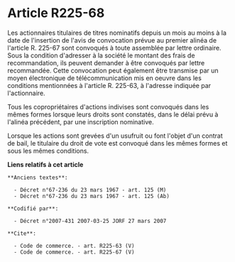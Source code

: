 # Article R225-68

Les actionnaires titulaires de titres nominatifs depuis un mois au moins à la date de l'insertion de l'avis de convocation
prévue au premier alinéa de l'article R. 225-67 sont convoqués à toute assemblée par lettre ordinaire. Sous la condition
d'adresser à la société le montant des frais de recommandation, ils peuvent demander à être convoqués par lettre recommandée.
Cette convocation peut également être transmise par un moyen électronique de télécommunication mis en oeuvre dans les
conditions mentionnées à l'article R. 225-63, à l'adresse indiquée par l'actionnaire.

Tous les copropriétaires d'actions indivises sont convoqués dans les mêmes formes lorsque leurs droits sont constatés, dans
le délai prévu à l'alinéa précédent, par une inscription nominative.

Lorsque les actions sont grevées d'un usufruit ou font l'objet d'un contrat de bail, le titulaire du droit de vote est
convoqué dans les mêmes formes et sous les mêmes conditions.

**Liens relatifs à cet article**

	**Anciens textes**:

	  - Décret n°67-236 du 23 mars 1967 - art. 125 (M)
	  - Décret n°67-236 du 23 mars 1967 - art. 125 (Ab)

	**Codifié par**:

	  - Décret n°2007-431 2007-03-25 JORF 27 mars 2007

	**Cite**:

	  - Code de commerce. - art. R225-63 (V)
	  - Code de commerce. - art. R225-67 (V)
